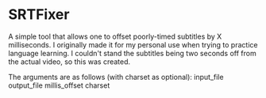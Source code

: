 # SRTFixer
 A simple tool that allows one to offset poorly-timed subtitles by X milliseconds. I originally made it for my personal use when trying to practice language learning. I couldn't stand the subtitles being two seconds off from the actual video, so this was created.
 
 The arguments are as follows (with charset as optional):
 input_file output_file millis_offset charset
